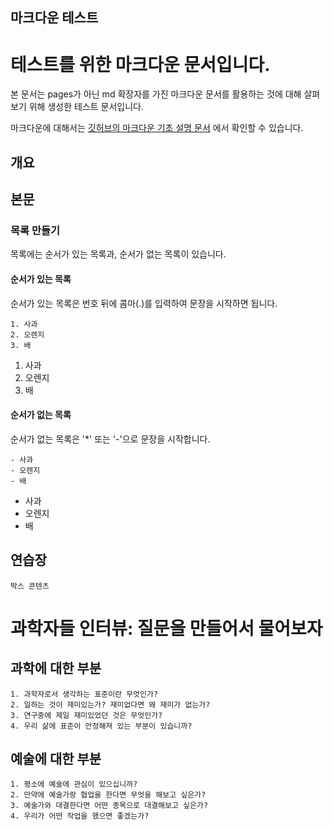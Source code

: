 마크다운 테스트
----

# 테스트를 위한 마크다운 문서입니다.
본 문서는 pages가 아닌 md 확장자를 가진 마크다운 문서를 활용하는 것에 대해 살펴보기 위해 생성한 테스트 문서입니다. 

마크다운에 대해서는 [깃허브의 마크다운 기초 설명 문서](https://help.github.com/articles/markdown-basics/) 에서 확인할 수 있습니다.
## 개요

## 본문
### 목록 만들기
목록에는 순서가 있는 목록과, 순서가 없는 목록이 있습니다.
#### 순서가 있는 목록
순서가 있는 목록은 번호 뒤에 콤마(.)를 입력하여 문장을 시작하면 됩니다.

```
1. 사과
2. 오렌지
3. 배
```

1. 사과
2. 오렌지
3. 배

#### 순서가 없는 목록
순서가 없는 목록은 '*' 또는 '-'으로 문장을 시작합니다.

```
- 사과
- 오렌지
- 배
```

- 사과
- 오렌지
- 배

## 연습장

```
박스 콘텐츠 
```

# 과학자들 인터뷰: 질문을 만들어서 물어보자
## 과학에 대한 부분
```
1. 과학자로서 생각하는 표준이란 무엇인가?
2. 일하는 것이 재미있는가? 재미없다면 왜 재미가 없는가?
3. 연구중에 제일 재미있었던 것은 무엇인가?
4. 우리 삶에 표준이 안정해져 있는 부분이 있습니까?

```
## 예술에 대한 부분
```
1. 평소에 예술에 관심이 있으십니까?
2. 만약에 예술가랑 협업을 한다면 무엇을 해보고 싶은가?
3. 예술가와 대결한다면 어떤 종목으로 대결해보고 싶은가?
4. 우리가 어떤 작업을 했으면 좋겠는가?
```